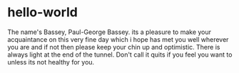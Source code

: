 # hello-world
The name's Bassey, Paul-George Bassey. its a pleasure to make your acquaintance on this very fine day which i hope has met you well wherever you are and if not then please keep your chin up and optimistic. There is always light at the end of the tunnel. Don't call it quits if you feel you want to unless its not healthy for you.
